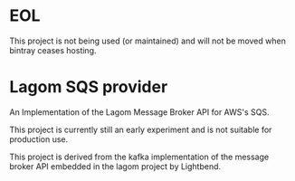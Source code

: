 # EOL

This project is not being used (or maintained) and will not be moved when bintray ceases hosting.

# Lagom SQS provider

An Implementation of the Lagom Message Broker API for AWS's SQS.

This project is currently still an early experiment and is not suitable for production use.

This project is derived from the kafka implementation of the message broker 
API embedded in the lagom project by Lightbend.
